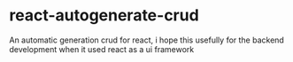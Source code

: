 # react-autogenerate-crud
An automatic generation crud for react, i hope this usefully for the backend development when it used react as a ui framework 
